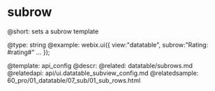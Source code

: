 subrow
=============


@short:
	sets a subrow template

@type: string
@example:
webix.ui({
	view:"datatable",
	subrow:"Rating: #rating#"
    ...
});

@template:	api_config
@descr:
@related:
	datatable/subrows.md
@relatedapi:
	api/ui.datatable_subview_config.md
@relatedsample:
	60_pro/01_datatable/07_sub/01_sub_rows.html
	


